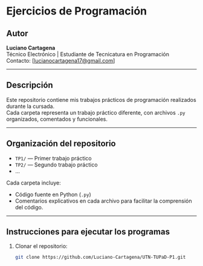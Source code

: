 # Ejercicios de Programación

## Autor
**Luciano Cartagena**  
Técnico Electrónico | Estudiante de Tecnicatura en Programación  
Contacto: [lucianocartagena17@gmail.com]  

---

## Descripción
Este repositorio contiene mis trabajos prácticos de programación realizados durante la cursada.  
Cada carpeta representa un trabajo práctico diferente, con archivos `.py` organizados, comentados y funcionales.

---

## Organización del repositorio

- `TP1/` — Primer trabajo práctico  
- `TP2/` — Segundo trabajo práctico  
- ...  

Cada carpeta incluye:  
- Código fuente en Python (`.py`)  
- Comentarios explicativos en cada archivo para facilitar la comprensión del código.  

---

## Instrucciones para ejecutar los programas

1. Clonar el repositorio:  
   ```bash
   git clone https://github.com/Luciano-Cartagena/UTN-TUPaD-P1.git
